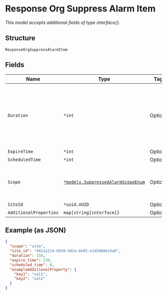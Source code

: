 
# Response Org Suppress Alarm Item

*This model accepts additional fields of type interface{}.*

## Structure

`ResponseOrgSuppressAlarmItem`

## Fields

| Name | Type | Tags | Description |
|  --- | --- | --- | --- |
| `Duration` | `*int` | Optional | Duration, in seconds. Maximum duration is 86400 * 14 (14 days). 0 is to un-suppress alarms. |
| `ExpireTime` | `*int` | Optional | - |
| `ScheduledTime` | `*int` | Optional | - |
| `Scope` | [`*models.SuppressedAlarmScopeEnum`](../../doc/models/suppressed-alarm-scope-enum.md) | Optional | level of scope. enum: `org`, `site`<br>**Default**: `"site"` |
| `SiteId` | `*uuid.UUID` | Optional | - |
| `AdditionalProperties` | `map[string]interface{}` | Optional | - |

## Example (as JSON)

```json
{
  "scope": "site",
  "site_id": "441a1214-6928-442a-8e92-e1d34b8ec6a6",
  "duration": 158,
  "expire_time": 230,
  "scheduled_time": 8,
  "exampleAdditionalProperty": {
    "key1": "val1",
    "key2": "val2"
  }
}
```

